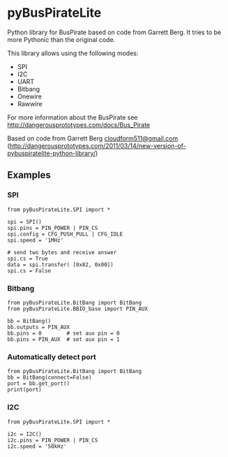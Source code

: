 pyBusPirateLite
===============

Python library for BusPirate based on code from Garrett Berg.
It tries to be more Pythonic than the original code.

This library allows using the following modes:
* SPI
* I2C
* UART
* Bitbang
* Onewire
* Rawwire

For more information about the BusPirate see http://dangerousprototypes.com/docs/Bus_Pirate 

Based on code from Garrett Berg <cloudform511@gmail.com>
(http://dangerousprototypes.com/2011/03/14/new-version-of-pybuspiratelite-python-library/)


Examples
--------

### SPI

    from pyBusPirateLite.SPI import *

    spi = SPI()
    spi.pins = PIN_POWER | PIN_CS 
    spi.config = CFG_PUSH_PULL | CFG_IDLE
    spi.speed = '1MHz'

    # send two bytes and receive answer
    spi.cs = True
    data = spi.transfer( [0x82, 0x00])
    spi.cs = False

### Bitbang

    from pyBusPirateLite.BitBang import BitBang
    from pyBusPirateLite.BBIO_base import PIN_AUX

    bb = BitBang()
    bb.outputs = PIN_AUX
    bb.pins = 0        # set aux pin = 0   
    bb.pins = PIN_AUX  # set aux pin = 1

### Automatically detect port
    from pyBusPirateLite.BitBang import BitBang
    bb = BitBang(connect=False)
    port = bb.get_port()
    print(port)

### I2C
    from pyBusPirateLite.SPI import *

    i2c = I2C()
    i2c.pins = PIN_POWER | PIN_CS 
    i2c.speed = '50kHz'
